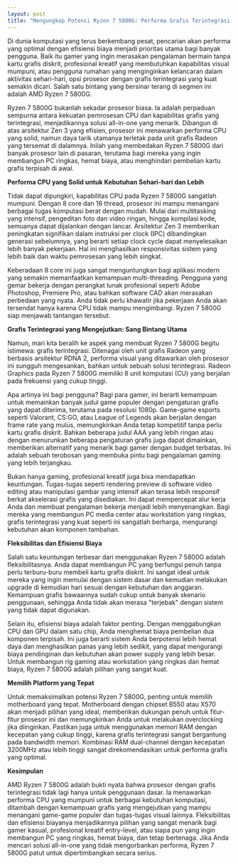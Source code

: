 ```yaml
---
layout: post
title: "Mengungkap Potensi Ryzen 7 5800G: Performa Grafis Terintegrasi yang Mengesankan"
---
```


Di dunia komputasi yang terus berkembang pesat, pencarian akan performa yang optimal dengan efisiensi biaya menjadi prioritas utama bagi banyak pengguna. Baik itu gamer yang ingin merasakan pengalaman bermain tanpa kartu grafis diskrit, profesional kreatif yang membutuhkan kapabilitas visual mumpuni, atau pengguna rumahan yang menginginkan kelancaran dalam aktivitas sehari-hari, opsi prosesor dengan grafis terintegrasi yang kuat semakin dicari. Salah satu bintang yang bersinar terang di segmen ini adalah AMD Ryzen 7 5800G.

Ryzen 7 5800G bukanlah sekadar prosesor biasa. Ia adalah perpaduan sempurna antara kekuatan pemrosesan CPU dan kapabilitas grafis yang terintegrasi, menjadikannya solusi all-in-one yang menarik. Dibangun di atas arsitektur Zen 3 yang efisien, prosesor ini menawarkan performa CPU yang solid, namun daya tarik utamanya terletak pada unit grafis Radeon yang tersemat di dalamnya. Inilah yang membedakan Ryzen 7 5800G dari banyak prosesor lain di pasaran, terutama bagi mereka yang ingin membangun PC ringkas, hemat biaya, atau menghindari pembelian kartu grafis terpisah di awal.

**Performa CPU yang Solid untuk Kebutuhan Sehari-hari dan Lebih**

Tidak dapat dipungkiri, kapabilitas CPU pada Ryzen 7 5800G sangatlah mumpuni. Dengan 8 core dan 16 thread, prosesor ini mampu menangani berbagai tugas komputasi berat dengan mudah. Mulai dari multitasking yang intensif, pengeditan foto dan video ringan, hingga kompilasi kode, semuanya dapat dijalankan dengan lancar. Arsitektur Zen 3 memberikan peningkatan signifikan dalam instruksi per clock (IPC) dibandingkan generasi sebelumnya, yang berarti setiap clock cycle dapat menyelesaikan lebih banyak pekerjaan. Hal ini menghasilkan responsivitas sistem yang lebih baik dan waktu pemrosesan yang lebih singkat.

Keberadaan 8 core ini juga sangat menguntungkan bagi aplikasi modern yang semakin memanfaatkan kemampuan multi-threading. Pengguna yang gemar bekerja dengan perangkat lunak profesional seperti Adobe Photoshop, Premiere Pro, atau bahkan software CAD akan merasakan perbedaan yang nyata. Anda tidak perlu khawatir jika pekerjaan Anda akan tersendat hanya karena CPU tidak mampu mengimbangi. Ryzen 7 5800G siap menjawab tantangan tersebut.

**Grafis Terintegrasi yang Mengejutkan: Sang Bintang Utama**

Namun, mari kita beralih ke aspek yang membuat Ryzen 7 5800G begitu istimewa: grafis terintegrasi. Ditenagai oleh unit grafis Radeon yang berbasis arsitektur RDNA 2, performa visual yang ditawarkan oleh prosesor ini sungguh mengesankan, bahkan untuk sebuah solusi terintegrasi. Radeon Graphics pada Ryzen 7 5800G memiliki 8 unit komputasi (CU) yang berjalan pada frekuensi yang cukup tinggi.

Apa artinya ini bagi pengguna? Bagi para gamer, ini berarti kemampuan untuk memainkan banyak judul game populer dengan pengaturan grafis yang dapat diterima, terutama pada resolusi 1080p. Game-game esports seperti Valorant, CS:GO, atau League of Legends akan berjalan dengan frame rate yang mulus, memungkinkan Anda tetap kompetitif tanpa perlu kartu grafis diskrit. Bahkan beberapa judul AAA yang lebih ringan atau dengan menurunkan beberapa pengaturan grafis juga dapat dimainkan, memberikan alternatif yang menarik bagi gamer dengan budget terbatas. Ini adalah sebuah terobosan yang membuka pintu bagi pengalaman gaming yang lebih terjangkau.

Bukan hanya gaming, profesional kreatif juga bisa mendapatkan keuntungan. Tugas-tugas seperti rendering preview di software video editing atau manipulasi gambar yang intensif akan terasa lebih responsif berkat akselerasi grafis yang disediakan. Ini dapat mempercepat alur kerja Anda dan membuat pengalaman bekerja menjadi lebih menyenangkan. Bagi mereka yang membangun PC media center atau workstation yang ringkas, grafis terintegrasi yang kuat seperti ini sangatlah berharga, mengurangi kebutuhan akan komponen tambahan.

**Fleksibilitas dan Efisiensi Biaya**

Salah satu keuntungan terbesar dari menggunakan Ryzen 7 5800G adalah fleksibilitasnya. Anda dapat membangun PC yang berfungsi penuh tanpa perlu terburu-buru membeli kartu grafis diskrit. Ini sangat ideal untuk mereka yang ingin memulai dengan sistem dasar dan kemudian melakukan upgrade di kemudian hari sesuai dengan kebutuhan dan anggaran. Kemampuan grafis bawaannya sudah cukup untuk banyak skenario penggunaan, sehingga Anda tidak akan merasa "terjebak" dengan sistem yang tidak dapat digunakan.

Selain itu, efisiensi biaya adalah faktor penting. Dengan menggabungkan CPU dan GPU dalam satu chip, Anda menghemat biaya pembelian dua komponen terpisah. Ini juga berarti sistem Anda berpotensi lebih hemat daya dan menghasilkan panas yang lebih sedikit, yang dapat mengurangi biaya pendinginan dan kebutuhan akan power supply yang lebih besar. Untuk membangun rig gaming atau workstation yang ringkas dan hemat biaya, Ryzen 7 5800G adalah pilihan yang sangat kuat.

**Memilih Platform yang Tepat**

Untuk memaksimalkan potensi Ryzen 7 5800G, penting untuk memilih motherboard yang tepat. Motherboard dengan chipset B550 atau X570 akan menjadi pilihan yang ideal, memberikan dukungan penuh untuk fitur-fitur prosesor ini dan memungkinkan Anda untuk melakukan overclocking jika diinginkan. Pastikan juga untuk menggunakan memori RAM dengan kecepatan yang cukup tinggi, karena grafis terintegrasi sangat bergantung pada bandwidth memori. Kombinasi RAM dual-channel dengan kecepatan 3200MHz atau lebih tinggi sangat direkomendasikan untuk performa grafis yang optimal.

**Kesimpulan**

AMD Ryzen 7 5800G adalah bukti nyata bahwa prosesor dengan grafis terintegrasi tidak lagi hanya untuk penggunaan dasar. Ia menawarkan performa CPU yang mumpuni untuk berbagai kebutuhan komputasi, ditambah dengan kemampuan grafis yang mengejutkan yang mampu menangani game-game populer dan tugas-tugas visual lainnya. Fleksibilitas dan efisiensi biayanya menjadikannya pilihan yang sangat menarik bagi gamer kasual, profesional kreatif entry-level, atau siapa pun yang ingin membangun PC yang ringkas, hemat biaya, dan tetap bertenaga. Jika Anda mencari solusi all-in-one yang tidak mengorbankan performa, Ryzen 7 5800G patut untuk dipertimbangkan secara serius.
